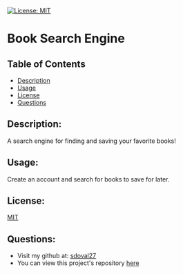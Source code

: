 
[![License: MIT](https://img.shields.io/badge/License-MIT-yellow.svg)](https://opensource.org/licenses/MIT)
# Book Search Engine

## Table of Contents
- [Description](#description)
- [Usage](#usage)
- [License](#license)
- [Questions](#questions)

## Description:
 A search engine for finding and saving your favorite books!

## Usage:
 Create an account and search for books to save for later.

## License:
 [MIT](https://opensource.org/licenses/MIT)

## Questions:
 - Visit my github at: [sdoval27](https://github.com/sdoval27)
 - You can view this project's repository [here](https://github.com/sdoval27/book-se)
